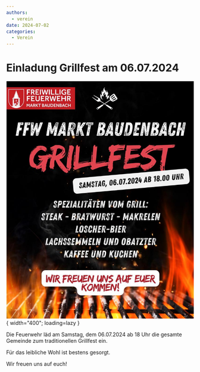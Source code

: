 ```yaml
---
authors: 
  - verein
date: 2024-07-02
categories:
  - Verein
---
```


# Einladung Grillfest am 06.07.2024

![Einladung Grillfest](../assets/news/2024/grillfest24.jpg){ width="400"; loading=lazy }

Die Feuerwehr läd am Samstag, dem 06.07.2024 ab 18 Uhr die gesamte Gemeinde zum traditionellen Grillfest ein.

Für das leibliche Wohl ist bestens gesorgt.

Wir freuen uns auf euch!